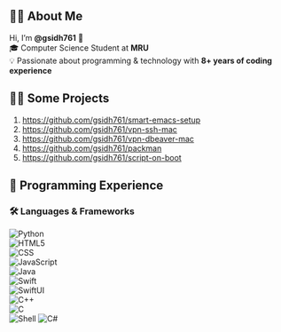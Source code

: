 ## 👨‍💻 About Me  
Hi, I’m **@gsidh761** 👋  
🎓 Computer Science Student at **MRU**  
💡 Passionate about programming & technology with **8+ years of coding experience**  

## 🧑‍💻 Some Projects
1. https://github.com/gsidh761/smart-emacs-setup
2. https://github.com/gsidh761/vpn-ssh-mac
3. https://github.com/gsidh761/vpn-dbeaver-mac
4. https://github.com/gsidh761/packman
5. https://github.com/gsidh761/script-on-boot

## 🚀 Programming Experience  

### 🛠️ Languages & Frameworks  
![Python](https://img.shields.io/badge/Python-3776AB?style=for-the-badge&logo=python&logoColor=white)  
![HTML5](https://img.shields.io/badge/HTML5-E34F26?style=for-the-badge&logo=html5&logoColor=white)  
![CSS](https://img.shields.io/badge/CSS-1572B6?style=for-the-badge&logo=css&logoColor=white)  
![JavaScript](https://img.shields.io/badge/JavaScript-F7DF1E?style=for-the-badge&logo=javascript&logoColor=black)  
![Java](https://img.shields.io/badge/Java-007396?style=for-the-badge&logo=openjdk&logoColor=white)  
![Swift](https://img.shields.io/badge/Swift-FA7343?style=for-the-badge&logo=swift&logoColor=white)  
![SwiftUI](https://img.shields.io/badge/SwiftUI-0D96F6?style=for-the-badge&logo=swift&logoColor=white)  
![C++](https://img.shields.io/badge/C++-00599C?style=for-the-badge&logo=c%2b%2b&logoColor=white)  
![C](https://img.shields.io/badge/C-A8B9CC?style=for-the-badge&logo=c&logoColor=black)  
![Shell](https://img.shields.io/badge/Shell-239120?style=for-the-badge&logo=gnubash&logoColor=white)
![C#](https://img.shields.io/badge/C%23-512BD4?style=for-the-badge&logo=dotnet&logoColor=white)

